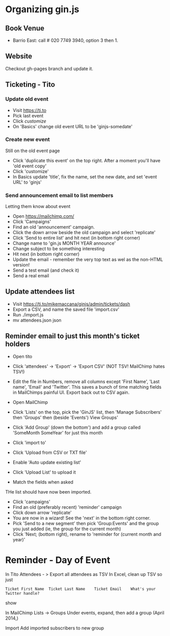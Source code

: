 # Organizing gin.js

## Book Venue

 - Barrio East: call # 020 7749 3940, option 3 then 1.

## Website

Checkout gh-pages branch and update it.

## Ticketing - Tito

### Update old event

 - Visit https://ti.to
 - Pick last event
 - Click *customize*
 - On 'Basics' change old event URL to be 'ginjs-somedate'

### Create new event

Still on the old event page

 - Click 'duplicate this event' on the top right. After a moment you'll have 'old event copy'
 - Click 'customize'
 - In Basics update 'title', fix the name, set the new date, and set 'event URL' to 'ginjs'

### Send announcement email to list members

Letting them know about event

 - Open https://mailchimp.com/
 - Click 'Campaigns'
 - Find an old 'announcement' campaign. 
 - Click the down arrow beside the old campaign and select 'replicate'
 - Click 'Send to entire list' and hit next (in bottom right corner)
 - Change name to 'gin.js MONTH YEAR announce'
 - Change subject to be something interesting
 - Hit next (in bottom right corner)
 - Update the email - remember the very top text as wel as the non-HTML version!
 - Send a test email (and check it)
 - Send a real email

## Update attendees list 

 - Visit https://ti.to/mikemaccana/ginjs/admin/tickets/dash
 - Export a CSV, and name the saved file 'import.csv'
 - Run ./import.js
 - mv attendees.json json

## Reminder email to just this month's ticket holders

 - Open tito
 - Click 'attendees' -> 'Export' -> 'Export CSV' (NOT TSV! MailChimp hates TSV!)
 - Edit the file in Numbers, remove all columns except 'First Name', 'Last name', 'Email' and 'Twitter'. This saves a bunch of time matching fields in MailChimps painful UI. Export back out to CSV again.

 - Open MailChimp
 - Click 'Lists' on the top, pick the 'GinJS' list, then 'Manage Subscribers' then 'Groups' then (beside 'Events') View Groups'
 - Click 'Add Group' (down the bottom') and add a group called 'SomeMonth SomeYear' for just this month
 - Click 'import to'
 - Click 'Upload from CSV or TXT file'
 - Enable 'Auto update existing list'
 - Click 'Upload List' to upload it
 - Match the fields when asked

THe list should have now been imported.

 - Click 'campaigns'
 - Find an old (preferably recent) 'reminder' campaign
 - Click down arrow 'replicate'
 - You are now in a wizard! See the 'next' in the bottom right corner.
 - Pick 'Send to a new segment' then pick 'Group:Events' and the group you just added (ie, the group for the current month)
- Click 'Next; (bottom right), rename to 'reminder for (current month and year)'

# Reminder - Day of Event

In Tito Attendees - > Export all attendees as TSV
In Excel, clean up TSV so just

    Ticket First Name  Ticket Last Name    Ticket Email    What's your Twitter handle?

show



In MailChimp
Lists -> Groups
Under events, expand, then add a group (April 2014,)

Import
Add imported subscribers to new group
